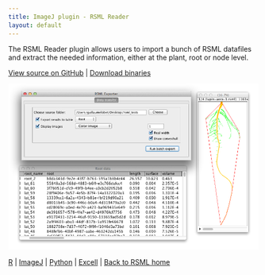 ```yaml
---
title: ImageJ plugin - RSML Reader
layout: default
---
```



The RSML Reader plugin allows users to import a bunch of RSML datafiles and extract the needed information, either at the plant, root or node level. 

[View source on GitHub](https://github.com/RootSystemML/RSML-conversion-tools/tree/master/imagej) | [Download binaries](https://github.com/RootSystemML/RSML-conversion-tools/blob/master/imagej/bin/RSML_reader.jar?raw=true)
 
[![ImageJ RSML Reader](/images/imagej_rsml.png)](/images/imagej_rsml.png)


 
[R](/tools/r_rsml) | [ImageJ](/tools/imagej_rsml) |  [Python](/tools/python_rsml) |  [Excell](/tools/excell_rsml) |  [Back to RSML home](/index)

